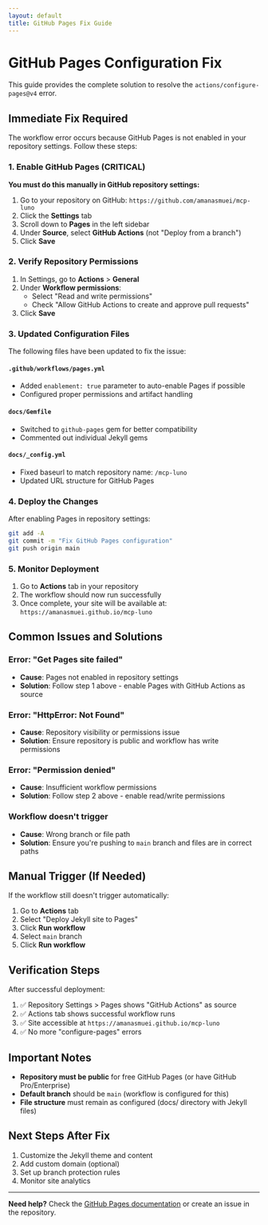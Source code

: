 ```yaml
---
layout: default
title: GitHub Pages Fix Guide
---
```


# GitHub Pages Configuration Fix

This guide provides the complete solution to resolve the `actions/configure-pages@v4` error.

## Immediate Fix Required

The workflow error occurs because GitHub Pages is not enabled in your repository settings. Follow these steps:

### 1. Enable GitHub Pages (CRITICAL)

**You must do this manually in GitHub repository settings:**

1. Go to your repository on GitHub: `https://github.com/amanasmuei/mcp-luno`
2. Click the **Settings** tab
3. Scroll down to **Pages** in the left sidebar
4. Under **Source**, select **GitHub Actions** (not "Deploy from a branch")
5. Click **Save**

### 2. Verify Repository Permissions

1. In Settings, go to **Actions** > **General**
2. Under **Workflow permissions**:
   - Select "Read and write permissions"
   - Check "Allow GitHub Actions to create and approve pull requests"
3. Click **Save**

### 3. Updated Configuration Files

The following files have been updated to fix the issue:

#### `.github/workflows/pages.yml`
- Added `enablement: true` parameter to auto-enable Pages if possible
- Configured proper permissions and artifact handling

#### `docs/Gemfile`
- Switched to `github-pages` gem for better compatibility
- Commented out individual Jekyll gems

#### `docs/_config.yml`
- Fixed baseurl to match repository name: `/mcp-luno`
- Updated URL structure for GitHub Pages

### 4. Deploy the Changes

After enabling Pages in repository settings:

```bash
git add -A
git commit -m "Fix GitHub Pages configuration"
git push origin main
```

### 5. Monitor Deployment

1. Go to **Actions** tab in your repository
2. The workflow should now run successfully
3. Once complete, your site will be available at: `https://amanasmuei.github.io/mcp-luno`

## Common Issues and Solutions

### Error: "Get Pages site failed"
- **Cause**: Pages not enabled in repository settings
- **Solution**: Follow step 1 above - enable Pages with GitHub Actions as source

### Error: "HttpError: Not Found"
- **Cause**: Repository visibility or permissions issue
- **Solution**: Ensure repository is public and workflow has write permissions

### Error: "Permission denied"
- **Cause**: Insufficient workflow permissions
- **Solution**: Follow step 2 above - enable read/write permissions

### Workflow doesn't trigger
- **Cause**: Wrong branch or file path
- **Solution**: Ensure you're pushing to `main` branch and files are in correct paths

## Manual Trigger (If Needed)

If the workflow still doesn't trigger automatically:

1. Go to **Actions** tab
2. Select "Deploy Jekyll site to Pages"
3. Click **Run workflow**
4. Select `main` branch
5. Click **Run workflow**

## Verification Steps

After successful deployment:

1. ✅ Repository Settings > Pages shows "GitHub Actions" as source
2. ✅ Actions tab shows successful workflow runs
3. ✅ Site accessible at `https://amanasmuei.github.io/mcp-luno`
4. ✅ No more "configure-pages" errors

## Important Notes

- **Repository must be public** for free GitHub Pages (or have GitHub Pro/Enterprise)
- **Default branch** should be `main` (workflow is configured for this)
- **File structure** must remain as configured (docs/ directory with Jekyll files)

## Next Steps After Fix

1. Customize the Jekyll theme and content
2. Add custom domain (optional)
3. Set up branch protection rules
4. Monitor site analytics

---

**Need help?** Check the [GitHub Pages documentation](https://docs.github.com/en/pages) or create an issue in the repository.